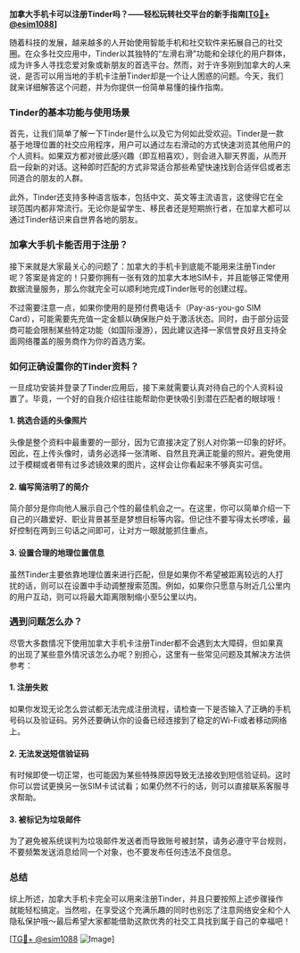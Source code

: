 **加拿大手机卡可以注册Tinder吗？——轻松玩转社交平台的新手指南[[TG💪+ @esim1088](https://t.me/s/esim1088)]**

随着科技的发展，越来越多的人开始使用智能手机和社交软件来拓展自己的社交圈。在众多社交应用中，Tinder以其独特的“左滑右滑”功能和全球化的用户群体，成为许多人寻找恋爱对象或新朋友的首选平台。然而，对于许多刚到加拿大的人来说，是否可以用当地的手机卡注册Tinder却是一个让人困惑的问题。今天，我们就来详细解答这个问题，并为你提供一份简单易懂的操作指南。

### Tinder的基本功能与使用场景

首先，让我们简单了解一下Tinder是什么以及它为何如此受欢迎。Tinder是一款基于地理位置的社交应用程序，用户可以通过左右滑动的方式快速浏览其他用户的个人资料。如果双方都对彼此感兴趣（即互相喜欢），则会进入聊天界面，从而开启一段新的对话。这种即时匹配的方式非常适合那些希望快速找到合适伴侣或者志同道合的朋友的人群。

此外，Tinder还支持多种语言版本，包括中文、英文等主流语言，这使得它在全球范围内都非常流行。无论你是留学生、移民者还是短期旅行者，在加拿大都可以通过Tinder结识来自世界各地的朋友。

### 加拿大手机卡能否用于注册？

接下来就是大家最关心的问题了：加拿大的手机卡到底能不能用来注册Tinder呢？答案是肯定的！只要你拥有一张有效的加拿大本地SIM卡，并且能够正常使用数据流量服务，那么你就完全可以顺利地完成Tinder账号的创建过程。

不过需要注意一点，如果你使用的是预付费电话卡（Pay-as-you-go SIM Card），可能需要先充值一定金额以确保账户处于激活状态。同时，由于部分运营商可能会限制某些特定功能（如国际漫游），因此建议选择一家信誉良好且支持全面网络覆盖的服务商作为你的首选方案。

### 如何正确设置你的Tinder资料？

一旦成功安装并登录了Tinder应用后，接下来就需要认真对待自己的个人资料设置了。毕竟，一个好的自我介绍往往能帮助你更快吸引到潜在匹配者的眼球哦！

#### 1. 挑选合适的头像照片
头像是整个资料中最重要的一部分，因为它直接决定了别人对你第一印象的好坏。因此，在上传头像时，请务必选择一张清晰、自然且充满正能量的照片。避免使用过于模糊或者带有过多滤镜效果的图片，这样会让你看起来不够真实可信。

#### 2. 编写简洁明了的简介
简介部分是你向他人展示自己个性的最佳机会之一。在这里，你可以简单介绍一下自己的兴趣爱好、职业背景甚至是梦想目标等内容。但记住不要写得太长啰嗦，最好控制在两到三句话之间即可，让对方一眼就能抓住重点。

#### 3. 设置合理的地理位置信息
虽然Tinder主要依靠地理位置来进行匹配，但是如果你不希望被距离较远的人打扰的话，则可以在设置中手动调整搜索范围。例如，如果你只愿意与附近几公里内的用户互动，则可以将最大距离限制缩小至5公里以内。

### 遇到问题怎么办？

尽管大多数情况下使用加拿大手机卡注册Tinder都不会遇到太大障碍，但如果真的出现了某些意外情况该怎么办呢？别担心，这里有一些常见问题及其解决方法供参考：

#### 1. 注册失败
如果你发现无论怎么尝试都无法完成注册流程，请检查一下是否输入了正确的手机号码以及验证码。另外还要确认你的设备已经连接到了稳定的Wi-Fi或者移动网络上。

#### 2. 无法发送短信验证码
有时候即使一切正常，也可能因为某些特殊原因导致无法接收到短信验证码。这时你可以尝试更换另一张SIM卡试试看；如果仍然不行的话，则可以直接联系客服寻求帮助。

#### 3. 被标记为垃圾邮件
为了避免被系统误判为垃圾邮件发送者而导致账号被封禁，请务必遵守平台规则，不要频繁发送消息给同一个对象，也不要发布任何违法不良信息。

### 总结

综上所述，加拿大手机卡完全可以用来注册Tinder，并且只要按照上述步骤操作就能轻松搞定。当然啦，在享受这个充满乐趣的同时也别忘了注意网络安全和个人隐私保护哦～最后希望大家都能借助这款优秀的社交工具找到属于自己的幸福吧！

[[TG💪+ @esim1088](https://t.me/s/esim1088) ![Image](https://i.postimg.cc/4NQfJmqS/Snipaste-2025-05-13-00-14-12.png)]